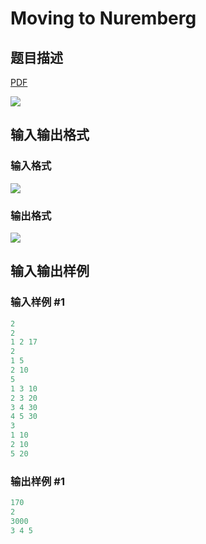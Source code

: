 # Moving to Nuremberg

## 题目描述

[problemUrl]: https://uva.onlinejudge.org/index.php?option=com_onlinejudge&Itemid=8&category=244&page=show_problem&problem=3375

[PDF](https://uva.onlinejudge.org/external/122/p12223.pdf)

![](https://cdn.luogu.com.cn/upload/vjudge_pic/UVA12223/a0a3c03923e01cad0056450033a8ee4a6a080181.png)

## 输入输出格式

### 输入格式

![](https://cdn.luogu.com.cn/upload/vjudge_pic/UVA12223/76d26bd8821b06593437c3f8b52c820ad2654a5a.png)

### 输出格式

![](https://cdn.luogu.com.cn/upload/vjudge_pic/UVA12223/316f8495a065b886c32a6215a7d382028be483be.png)

## 输入输出样例

### 输入样例 #1

```cpp
2
2
1 2 17
2
1 5
2 10
5
1 3 10
2 3 20
3 4 30
4 5 30
3
1 10
2 10
5 20
```


### 输出样例 #1

```cpp
170
2
3000
3 4 5
```


